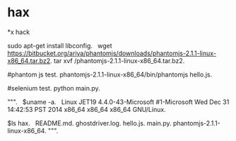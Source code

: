 # hax
*x hack

sudo apt-get install libconfig.   
wget https://bitbucket.org/ariya/phantomjs/downloads/phantomjs-2.1.1-linux-x86_64.tar.bz2. 
tar xvf /phantomjs-2.1.1-linux-x86_64.tar.bz2. 

#phantom js test. 
phantomjs-2.1.1-linux-x86_64/bin/phantomjs hello.js. 

#selenium test. 
python main.py. 

""".   
$uname -a.   
Linux JET19 4.4.0-43-Microsoft #1-Microsoft Wed Dec 31 14:42:53 PST 2014 x86_64 x86_64 x86_64 GNU/Linux. 

$ls hax.   
README.md. 
ghostdriver.log. 
hello.js. 
main.py. 
phantomjs-2.1.1-linux-x86_64. 
""". 
